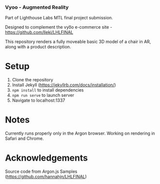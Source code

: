 ### Vyoo - Augmented Reality 

Part of Lighthouse Labs MTL final project submission.

Designed to complement the vyo͞o e-commerce site - https://github.com/lleki/LHLFINAL

This repository renders a fully moveable basic 3D model of a chair in AR, along with a product description.

# Setup

1. Clone the repository
2. Install Jekyll (https://jekyllrb.com/docs/installation/)
3. `npm install` to install dependencies
4. `npm run serve` to launch server
5. Navigate to localhost:1337

# Notes

Currently runs properly only in the Argon browser. Working on rendering in Safari and Chrome.

# Acknowledgements 

Source code from Argon.js Samples (https://github.com/hannahjn/LHLFINAL)
